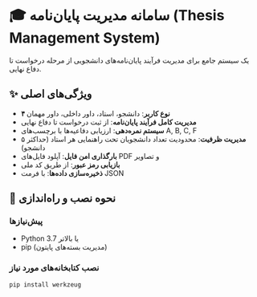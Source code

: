 # 🎓 سامانه مدیریت پایان‌نامه (Thesis Management System)

یک سیستم جامع برای مدیریت فرآیند پایان‌نامه‌های دانشجویی از مرحله درخواست تا دفاع نهایی.

## ✨ ویژگی‌های اصلی

- **۴ نوع کاربر**: دانشجو، استاد، داور داخلی، داور مهمان
- **مدیریت کامل فرآیند پایان‌نامه**: از ثبت درخواست تا دفاع نهایی
- **سیستم نمره‌دهی**: ارزیابی دفاعیه‌ها با برچسب‌های A, B, C, F
- **مدیریت ظرفیت**: محدودیت تعداد دانشجویان تحت راهنمایی هر استاد (حداکثر ۵ دانشجو)
- **بارگذاری امن فایل**: آپلود فایل‌های PDF و تصاویر
- **بازیابی رمز عبور**: از طریق کد ملی
- **ذخیره‌سازی داده‌ها**: با فرمت JSON

## 🚀 نحوه نصب و راه‌اندازی

### پیش‌نیازها

- Python 3.7 یا بالاتر
- pip (مدیریت بسته‌های پایتون)

### نصب کتابخانه‌های مورد نیاز

```bash
pip install werkzeug
